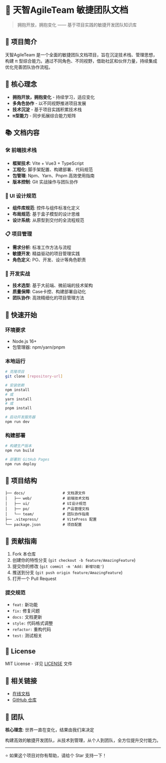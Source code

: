 # 🚀 天智AgileTeam 敏捷团队文档

> 拥抱开放，拥抱变化 —— 基于项目实践的敏捷开发团队知识库

## 📖 项目简介

天智AgileTeam 是一个全面的敏捷团队文档项目，旨在沉淀技术栈、管理思想，构建 π 型综合能力。通过不同角色、不同视野，借助社区和伙伴力量，持续集成优化完善团队协作流程。

## 🎯 核心理念

- **拥抱开放，拥抱变化** - 持续学习，适应变化
- **多角色协作** - 以不同视野推进项目发展  
- **技术沉淀** - 基于项目实践积累技术栈
- **π型能力** - 同步拓展综合能力矩阵

## 📚 文档内容

### 🛠️ 前端技术栈
- **框架技术**: Vite + Vue3 + TypeScript
- **工程化**: 脚手架配置、构建部署、代码规范
- **包管理**: Npm、Yarn、Pnpm 高效使用指南
- **版本控制**: Git 实战操作与团队协作

### 🎨 UI 设计规范
- **组件库规范**: 控件与组件标准化定义
- **布局规范**: 基于盒子模型的设计思维
- **设计系统**: 从原型到交付的全流程规范

### 📋 项目管理
- **需求分析**: 标准工作方法与流程
- **敏捷开发**: 精益驱动的项目管理实践
- **角色定义**: PO、开发、设计等角色职责

### 🔧 开发实战
- **技术选型**: 基于大前端、微前端的技术架构
- **质量保障**: Case卡控、构建部署自动化
- **团队协作**: 高效精细化的项目管理方法

## 🚦 快速开始

### 环境要求
- Node.js 16+
- 包管理器: npm/yarn/pnpm

### 本地运行
```bash
# 克隆项目
git clone [repository-url]

# 安装依赖
npm install
# 或
yarn install
# 或  
pnpm install

# 启动开发服务器
npm run dev
```

### 构建部署
```bash
# 构建生产版本
npm run build

# 部署到 GitHub Pages
npm run deploy
```

## 📁 项目结构

```
├── docs/                 # 文档源文件
│   ├── web/              # 前端技术文档
│   ├── ui/               # UI设计规范
│   ├── po/               # 产品管理文档
│   └── team/             # 团队协作指南
├── .vitepress/           # VitePress 配置
└── package.json          # 项目配置
```

## 🤝 贡献指南

1. Fork 本仓库
2. 创建你的特性分支 (`git checkout -b feature/AmazingFeature`)
3. 提交你的修改 (`git commit -m 'Add: 新增功能'`)
4. 推送到分支 (`git push origin feature/AmazingFeature`)
5. 打开一个 Pull Request

### 提交规范
- `feat:` 新功能
- `fix:` 修复问题  
- `docs:` 文档更新
- `style:` 代码格式调整
- `refactor:` 重构代码
- `test:` 测试相关

## 📝 License

MIT License - 详见 [LICENSE](LICENSE) 文件

## 🔗 相关链接

- [在线文档](https://www.tzagileteam.com/)
- [GitHub 仓库](https://github.com/ChenyCHENYU/AgileTeam_Doc)

## 👥 团队

**核心理念**: 世界一直在变化，结果由我们来决定

构建高效的敏捷开发团队，从技术到管理，从个人到团队，全方位提升交付能力。

---

⭐ 如果这个项目对你有帮助，请给个 Star 支持一下！
